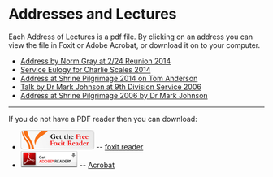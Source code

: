 # Addresses and Lectures

Each Address of Lectures is a pdf file. By clicking on an address you can view the file in Foxit or Adobe Acrobat, or download it on to your computer.

  * [Address by Norm Gray at 2/24 Reunion 2014](lecture/gray2014.pdf)
  * [Service Eulogy for Charlie Scales 2014](lecture/Scales2014.pdf)
  * [Address at Shrine Pilgrimage 2014 on Tom Anderson](lecture/Shrine2014.pdf)
  * [Talk by Dr Mark Johnson at 9th Division Service 2006](lecture/Johnson-9th-2006.pdf)
  * [Address at Shrine Pilgrimage 2006 by Dr Mark Johnson](lecture/Shrine2006.pdf)

---

If you do not have a PDF reader then you can download:


  * ![foxit reader](lecture/foxit.gif) -- [foxit reader](http://www.foxitsoftware.com/pdf/reader/reader-interstitial.html)
  * ![acrobat reader](lecture/adobe.gif) -- [Acrobat](http://get.adobe.com/uk/reader/)

